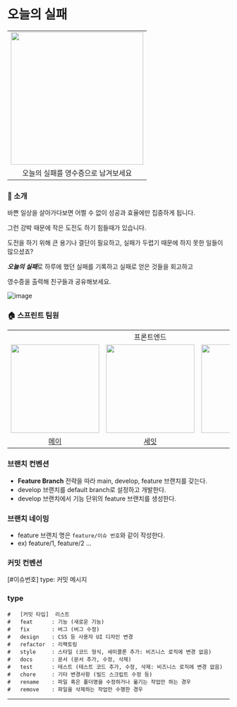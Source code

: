 # 오늘의 실패

<table align="center">
  <tr>
    <td align="center">
      <a href="https://todaysfail.com">
        <img src="https://user-images.githubusercontent.com/64088250/221521867-989b2295-9104-4a9d-9343-0d6f1196ab07.png" width="300px"/>
      </a>
    </td>
  </tr>
  <tr>
    <td align="center">
      오늘의 실패를 영수증으로 남겨보세요
    </td>
  </tr>
</table>

### 🧾 소개

바쁜 일상을 살아가다보면 어쩔 수 없이 성공과 효율에만 집중하게 됩니다.</br>

그런 강박 때문에 작은 도전도 하기 힘들때가 있습니다.</br>

도전을 하기 위해 큰 용기나 결단이 필요하고, 실패가 두렵기 때문에 하지 못한 일들이 많으셨죠?</br>

***오늘의 실패***로 하루에 했던 실패를 기록하고 실패로 얻은 것들을 회고하고</br>

영수증을 출력해 친구들과 공유해보세요.

![image](https://user-images.githubusercontent.com/64088250/221423025-f5413792-73a0-4872-8e56-9877acd37991.png)

### 🏠 스프린트 팀원


<table>
  <tr>
    <td align="center" colspan="3">프론트엔드</td>
    <td align="center" colspan="1">백엔드</td>
    <td align="center" colspan="1">디자이너</td>
  </tr>
  <tr>
    <td>
      <a href="https://github.com/hayeonii">
        <img src="https://avatars.githubusercontent.com/u/96907832?v=4" width="200px"/>
      </a>
    </td>
    <td>
      <a href="https://github.com/swywssaid">
        <img src="https://user-images.githubusercontent.com/64088250/221424663-955b0164-dbf3-4502-b4df-424fa42c15c2.png" width="200px"/>
      </a>
    </td>
    <td>
      <a href="https://github.com/jee-woo">
        <img src="https://avatars.githubusercontent.com/u/45119238?v=4" width="200px"/>
      </a>
    </td>
    <td>
      <a href="https://github.com/kdomo">
        <img src="https://avatars.githubusercontent.com/u/64088250?v=4" width="200px"/>
      </a>
    </td>
    <td>
      <a href="https://2zooni.tistory.com">
        <img src="https://user-images.githubusercontent.com/64088250/221423571-94ff207f-2520-4173-ba79-637c33675805.png" width="200px"/>
      </a>
    </td>
  </tr>
  <tr>
    <td align="center">
        <a href="https://github.com/hayeonii">메이</a>
    </td>
    <td align="center">
        <a href="https://github.com/swywssaid">세잇</a>
    </td>
    <td align="center">
        <a href="https://github.com/jee-woo">지우</a>
    </td>
    <td align="center">
        <a href="https://github.com/kdomo">도모</a>
    </td>
    <td align="center">
        <a href="https://2zooni.tistory.com">주니</a>
    </td>
  </tr>
</table>

### 브랜치 컨벤션

- **Feature Branch** 전략을 따라 main, develop, feature 브랜치를 갖는다.
- develop 브랜치를 default branch로 설정하고 개발한다.
- develop 브랜치에서 기능 단위의 feature 브랜치를 생성한다.

### 브랜치 네이밍

- feature 브랜치 명은 `feature/이슈 번호`와 같이 작성한다.
- ex) feature/1, feature/2 ...

### 커밋 컨벤션

[#이슈번호] type: 커밋 메시지

### type

```
#   [커밋 타입]  리스트
#   feat      : 기능 (새로운 기능)
#   fix       : 버그 (버그 수정)
#   design    : CSS 등 사용자 UI 디자인 변경
#   refactor  : 리팩토링
#   style     : 스타일 (코드 형식, 세미콜론 추가: 비즈니스 로직에 변경 없음)
#   docs      : 문서 (문서 추가, 수정, 삭제)
#   test      : 테스트 (테스트 코드 추가, 수정, 삭제: 비즈니스 로직에 변경 없음)
#   chore     : 기타 변경사항 (빌드 스크립트 수정 등)
#   rename    : 파일 혹은 폴더명을 수정하거나 옮기는 작업만 하는 경우
#   remove    : 파일을 삭제하는 작업만 수행한 경우
```

***
